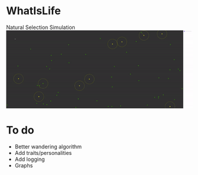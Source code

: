 # WhatIsLife
Natural Selection Simulation
![](demo.gif)
# To do
- Better wandering algorithm
- Add traits/personalities
- Add logging
- Graphs
